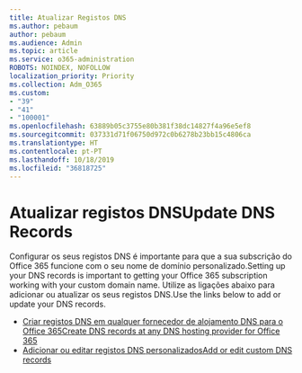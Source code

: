 ```yaml
---
title: Atualizar Registos DNS
ms.author: pebaum
author: pebaum
ms.audience: Admin
ms.topic: article
ms.service: o365-administration
ROBOTS: NOINDEX, NOFOLLOW
localization_priority: Priority
ms.collection: Adm_O365
ms.custom:
- "39"
- "41"
- "100001"
ms.openlocfilehash: 63889b05c3755e80b381f38dc14827f4a96e5ef8
ms.sourcegitcommit: 037331d71f06750d972c0b6278b23bb15c4806ca
ms.translationtype: HT
ms.contentlocale: pt-PT
ms.lasthandoff: 10/18/2019
ms.locfileid: "36818725"
---
```

# <a name="update-dns-records"></a><span data-ttu-id="d310f-102">Atualizar registos DNS</span><span class="sxs-lookup"><span data-stu-id="d310f-102">Update DNS Records</span></span>

<span data-ttu-id="d310f-103">Configurar os seus registos DNS é importante para que a sua subscrição do Office 365 funcione com o seu nome de domínio personalizado.</span><span class="sxs-lookup"><span data-stu-id="d310f-103">Setting up your DNS records is important to getting your Office 365 subscription working with your custom domain name.</span></span> <span data-ttu-id="d310f-104">Utilize as ligações abaixo para adicionar ou atualizar os seus registos DNS.</span><span class="sxs-lookup"><span data-stu-id="d310f-104">Use the links below to add or update your DNS records.</span></span>
  
- [<span data-ttu-id="d310f-105">Criar registos DNS em qualquer fornecedor de alojamento DNS para o Office 365</span><span class="sxs-lookup"><span data-stu-id="d310f-105">Create DNS records at any DNS hosting provider for Office 365</span></span>](https://docs.microsoft.com/office365/admin/get-help-with-domains/create-dns-records-at-any-dns-hosting-provider)  
- [<span data-ttu-id="d310f-106">Adicionar ou editar registos DNS personalizados</span><span class="sxs-lookup"><span data-stu-id="d310f-106">Add or edit custom DNS records</span></span>](https://docs.microsoft.com/office365/admin/dns/add-or-edit-custom-dns-records)